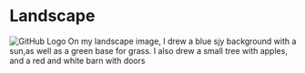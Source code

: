 # Landscape
![GitHub Logo](/Lanscape.png)
On my landscape image, I drew a blue sjy background with a sun,as well as a green base for grass. I also drew a small tree with apples, and a red and white barn with doors